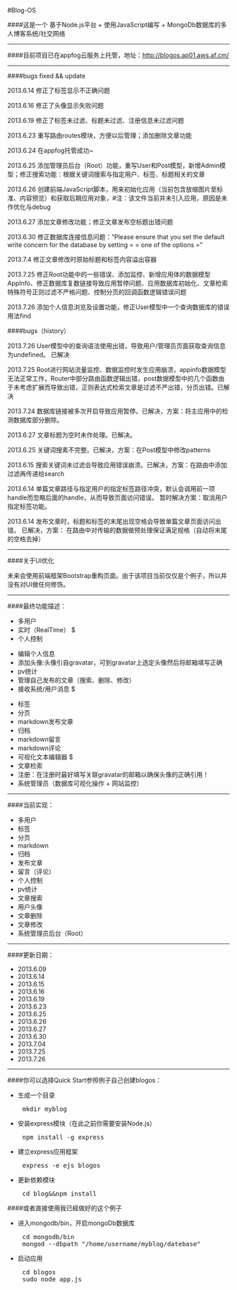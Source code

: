 #Blog-OS

####这是一个
基于Node.js平台 + 
使用JavaScript编写 + 
MongoDb数据库的多人博客系统/社交网络
<hr>

####目前项目已在appfog云服务上托管，地址：http://blogos.ap01.aws.af.cm/

<hr>

####bugs fixed && update

2013.6.14 修正了标签显示不正确问题

2013.6.16 修正了头像显示失败问题

2013.6.19 修正了标签未过滤、标题未过滤、注册信息未过滤问题

2013.6.23 重写路由routes模块，方便以后管理；添加删除文章功能

2013.6.24 在appfog托管成功~

2013.6.25 添加管理员后台（Root）功能，重写User和Post模型，新增Admin模型；修正搜索功能：根据关键词搜索与指定用户、标签、标题相关的文章

2013.6.26 创建前端JavaScript脚本，用来初始化应用（当前包含放缩图片至标准、内容预览）和获取后期应用对象，#注：该文件当前并未引入应用，原因是未作优化与debug

2013.6.27 添加文章修改功能；修正文章发布空标题出错问题

2013.6.30 修正数据库连接信息问题：“Please ensure that you set the default write concern for the database by setting =
= one of the options =”

2013.7.4 修正文章修改时原始标题和标签内容溢出容器

2013.7.25 修正Root功能中的一些错误、添加监控、新增应用体的数据模型AppInfo、修正数据库复数链接导致应用暂停问题、应用数据库初始化、文章检索特殊符号正则过滤不严格问题、控制分页的回调函数逻辑错误问题

2013.7.26 添加个人信息浏览及设置功能，修正User模型中一个查询数据库的错误用法find

####bugs（history）

2013.7.26 User模型中的查询语法使用出错，导致用户/管理员页面获取查询信息为undefined。 已解决

2013.7.25 Root进行网站流量监控、数据监控时发生应用崩溃，appinfo数据模型无法正常工作，Router中部分路由函数逻辑出错，post数据模型中的几个函数由于未考虑扩展而导致出错，正则表达式检索文章是过滤不严出错，分页出错。已解决

2013.7.24 数据库链接被多次开启导致应用暂停。已解决，方案：将主应用中的检测数据库部分删除。

2013.6.27 文章标题为空时未作处理。已解决。

2013.6.25 关键词搜素不完整。已解决，方案：在Post模型中修改patterns

2013.6.15 搜索关键词未过滤会导致应用错误崩溃。已解决，方案：在路由中添加过滤再传递给search

2013.6.14 单篇文章路径与指定用户的指定标签路径冲突，默认会调用前一项handle而忽略后面的handle，从而导致页面访问错误。 暂时解决方案：取消用户指定标签功能。

2013.6.14 发布文章时，标题和标签的末尾出现空格会导致单篇文章页面访问出错。 已解决，方案： 在路由中对传输的数据做预处理保证满足规格（自动将末尾的空格去掉）
<hr>

####关于UI优化

未来会使用前端框架Bootstrap重构页面。由于该项目当前仅仅是个例子，所以并没有对UI做任何修饰。
<hr>

####最终功能描述：
+ 多用户
+ 实时（RealTime） $
+ 个人控制
 - 编辑个人信息 
 - 添加头像:头像引自gravatar，可到gravatar上选定头像然后将邮箱填写正确 
 - pv统计
 - 管理自己发布的文章（搜索、删除、修改）
 - 接收系统/用户消息 $
+ 标签
+ 分页
+ markdown发布文章
+ 归档
+ markdown留言
+ markdown评论
+ 可视化文本编辑器 $
+ 文章检索
+ 注册：在注册时最好填写关联gravatar的邮箱以确保头像的正确引用！
+ 系统管理员（数据库可视化操作 + 网站监控）
<hr>

####当前实现：

+ 多用户
+ 标签
+ 分页
+ markdown
+ 归档
+ 发布文章
+ 留言（评论）
+ 个人控制
+ pv统计
+ 文章搜索
+ 用户头像
+ 文章删除
+ 文章修改
+ 系统管理员后台（Root）
<hr>

####更新日期： 

+ 2013.6.09
+ 2013.6.14
+ 2013.6.15
+ 2013.6.16
+ 2013.6.19
+ 2013.6.23
+ 2013.6.25
+ 2013.6.26
+ 2013.6.27
+ 2013.6.30
+ 2013.7.04
+ 2013.7.25
+ 2013.7.26
<hr>

####你可以选择Quick Start参照例子自己创建blogos：

+ 生成一个目录
<pre>
    mkdir myblog 
</pre>
+ 安装express模块（在此之前你需要安装Node.js）
<pre>
    npm install -g express
</pre>
+ 建立express应用框架
<pre>
    express -e ejs blogos
</pre>
+ 更新依赖模块
<pre>
    cd blog&&npm install
</pre>
  
####或者直接使用我已經做好的这个例子

+ 进入mongodb/bin，开启mongoDb数据库
<pre>
    cd mongodb/bin
    mongod --dbpath "/home/username/myblog/datebase" 
</pre>
+ 启动应用
<pre>
    cd blogos
    sudo node app.js
</pre>
